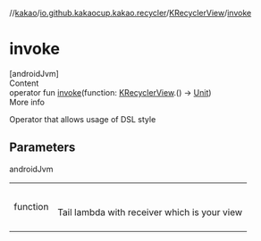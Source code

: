 //[kakao](../../../index.md)/[io.github.kakaocup.kakao.recycler](../index.md)/[KRecyclerView](index.md)/[invoke](invoke.md)



# invoke  
[androidJvm]  
Content  
operator fun [invoke](invoke.md)(function: [KRecyclerView](index.md).() -> [Unit](https://kotlinlang.org/api/latest/jvm/stdlib/kotlin/-unit/index.html))  
More info  


Operator that allows usage of DSL style



## Parameters  
  
androidJvm  
  
| | |
|---|---|
| <a name="io.github.kakaocup.kakao.recycler/KRecyclerView/invoke/#kotlin.Function1[io.github.kakaocup.kakao.recycler.KRecyclerView,kotlin.Unit]/PointingToDeclaration/"></a>function| <a name="io.github.kakaocup.kakao.recycler/KRecyclerView/invoke/#kotlin.Function1[io.github.kakaocup.kakao.recycler.KRecyclerView,kotlin.Unit]/PointingToDeclaration/"></a><br><br>Tail lambda with receiver which is your view<br><br>|
  
  



